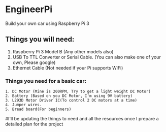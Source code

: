 # EngineerPi
Build your own car using Raspberry Pi 3 

## Things you will need:
  1. Raspberry Pi 3 Model B (Any other models also)
  2. USB To TTL Converter or Serial Cable. (You can also make one of your own, Please google)
  3. Ethernet Cable (Not needed if your Pi supports WiFi)
  
  ### Things you need for a basic car:
    1. DC Motor (Mine is 200RPM, Try to get a light weight DC Motor)
    2. Battery (Based on you DC Motor, I'm using 9V battery)
    3. L293D Motor Driver IC(To control 2 DC motors at a time)
    4. Jumper wires.
    5. Bread board(For beginners)
  
#I'll be updating the things to need and all the resources once I prepare a detailed plan for the project
